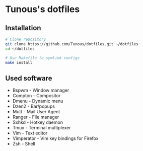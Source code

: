 Tunous's dotfiles
=================

Installation
------------

```sh
# Clone repository
git clone https://github.com/Tunous/dotfiles.git ~/dotfiles
cd ~/dotfiles

# Use Makefile to symlink configs
make install
```

Used software
-------------

* Bspwm      - Window manager
* Compton    - Compositor
* Dmenu      - Dynamic menu
* Dzen2      - Bar/popups
* Mutt       - Mail User Agent
* Ranger     - File manager
* Sxhkd      - Hotkey daemon
* Tmux       - Terminal multiplexer
* Vim        - Text editor
* Vimperator - Vim key bindings for Firefox
* Zsh        - Shell
